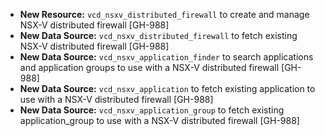 * **New Resource:** `vcd_nsxv_distributed_firewall` to create and manage NSX-V distributed firewall [GH-988]
* **New Data Source:** `vcd_nsxv_distributed_firewall` to fetch existing NSX-V distributed firewall [GH-988]
* **New Data Source:** `vcd_nsxv_application_finder` to search applications and application groups to use with a NSX-V distributed firewall [GH-988]
* **New Data Source:** `vcd_nsxv_application` to fetch existing application to use with a NSX-V distributed firewall [GH-988]
* **New Data Source:** `vcd_nsxv_application_group` to fetch existing application_group to use with a NSX-V distributed firewall [GH-988]

